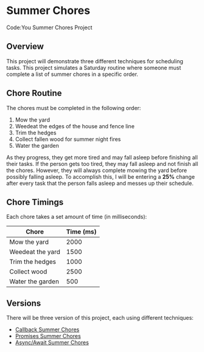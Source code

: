 # Summer Chores

Code:You Summer Chores Project

## Overview

This project will demonstrate three different techniques for scheduling tasks.  This project simulates a Saturday routine where someone must complete a list of summer chores in a specific order. 

## Chore Routine

The chores must be completed in the following order:

1. Mow the yard
2. Weedeat the edges of the house and fence line
3. Trim the hedges
4. Collect fallen wood for summer night fires
5. Water the garden

As they progress, they get more tired and may fall asleep before finishing all their tasks.  If the person gets too tired, they may fall asleep and not finish all the chores. However, they will always complete mowing the yard before possibly falling asleep.  To accomplish this, I will be entering a **25%** change after every task that the person falls asleep and messes up their schedule.

## Chore Timings

Each chore takes a set amount of time (in milliseconds):

| Chore                | Time (ms) |
|----------------------|-----------|
| Mow the yard         | 2000      |
| Weedeat the yard     | 1500      |
| Trim the hedges      | 1000      |
| Collect wood         | 2500      |
| Water the garden     | 500       |

## Versions

There will be three version of this project, each using different techniques:
- [Callback Summer Chores](/callbackVersion.js)
- [Promises Summer Chores](/promiseVersion.js)
- [Async/Await Summer Chores](/asyncAwaitVersion.js)
